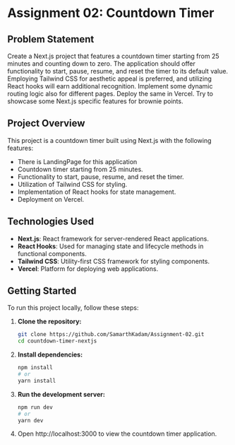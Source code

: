 # Assignment 02: Countdown Timer

## Problem Statement

Create a Next.js project that features a countdown timer starting from 25 minutes and counting down to zero. The application should offer functionality to start, pause, resume, and reset the timer to its default value. Employing Tailwind CSS for aesthetic appeal is preferred, and utilizing React hooks will earn additional recognition. Implement some dynamic routing logic also for different pages. Deploy the same in Vercel. Try to showcase some Next.js specific features for brownie points.

## Project Overview

This project is a countdown timer built using Next.js with the following features:

- There is LandingPage for this application
- Countdown timer starting from 25 minutes.
- Functionality to start, pause, resume, and reset the timer.
- Utilization of Tailwind CSS for styling.
- Implementation of React hooks for state management.
- Deployment on Vercel.

## Technologies Used

- **Next.js**: React framework for server-rendered React applications.
- **React Hooks**: Used for managing state and lifecycle methods in functional components.
- **Tailwind CSS**: Utility-first CSS framework for styling components.
- **Vercel**: Platform for deploying web applications.


## Getting Started

To run this project locally, follow these steps:

1. **Clone the repository:**

   ```bash
   git clone https://github.com/SamarthKadam/Assignment-02.git
   cd countdown-timer-nextjs

2. **Install dependencies:**
   ```bash
   npm install
   # or
   yarn install

3. **Run the development server:**
   ```bash
   npm run dev
   # or
   yarn dev

4. Open http://localhost:3000 to view the countdown timer application.